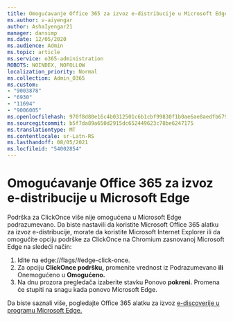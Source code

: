```yaml
---
title: Omogućavanje Office 365 za izvoz e-distribucije u Microsoft Edge
ms.author: v-aiyengar
author: AshaIyengar21
manager: dansimp
ms.date: 12/05/2020
ms.audience: Admin
ms.topic: article
ms.service: o365-administration
ROBOTS: NOINDEX, NOFOLLOW
localization_priority: Normal
ms.collection: Admin_O365
ms.custom:
- "9003878"
- "6930"
- "11694"
- "9006005"
ms.openlocfilehash: 970f8d80e16c4b0312501c6b1cbf99830f1b0ae6ae8aedfb679ca2cbd9709112
ms.sourcegitcommit: b5f7da89a650d2915dc652449623c78be6247175
ms.translationtype: MT
ms.contentlocale: sr-Latn-RS
ms.lasthandoff: 08/05/2021
ms.locfileid: "54002854"
---
```

# <a name="enable-office-365-ediscovery-export-tool-in-microsoft-edge"></a>Omogućavanje Office 365 za izvoz e-distribucije u Microsoft Edge

Podrška za ClickOnce više nije omogućena u Microsoft Edge podrazumevano. Da biste nastavili da koristite Microsoft Office 365 alatku za izvoz e-distribucije, morate da koristite Microsoft Internet Explorer ili da omogućite opciju podrške za ClickOnce na Chromium zasnovanoj Microsoft Edge na sledeći način:

1. Idite na edge://flags/#edge-click-once.
1. Za opciju **ClickOnce podršku,** promenite vrednost iz Podrazumevano **ili** Onemogućeno u **Omogućeno.** 
1. Na dnu prozora pregledača izaberite stavku Ponovo **pokreni.** Promena će stupiti na snagu kada ponovo Microsoft Edge.

Da biste saznali više, pogledajte Office 365 alatku za izvoz [e-discoverije u programu Microsoft Edge.](https://go.microsoft.com/fwlink/?linkid=2111611)
